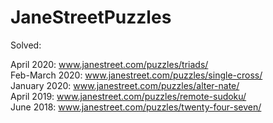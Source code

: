 # JaneStreetPuzzles

Solved:  

April 2020: www.janestreet.com/puzzles/triads/  
Feb-March 2020: www.janestreet.com/puzzles/single-cross/  
January 2020: www.janestreet.com/puzzles/alter-nate/  
April 2019: www.janestreet.com/puzzles/remote-sudoku/  
June 2018: www.janestreet.com/puzzles/twenty-four-seven/  
